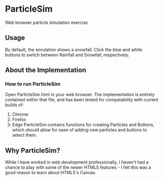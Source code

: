 # ParticleSim
Web browser particle simulation exercise

## Usage
By default, the simulation shows a snowfall. Click the blue and white buttons to switch between Rainfall and Snowfall, respectively.

## About the Implementation
### How to run ParticleSim
Open ParticleSim.html in your web browser. The implementation is entirely contained within that file, and has been tested for compatability with current builds of:
1. Chrome
2. Firefox
3. Edge
ParticleSim contains functions for creating Particles and Buttons, which should allow for ease of adding new particles and buttons to select them.

## Why ParticleSim?
While I have worked in web development professionally, I haven't had a chance to play with some of the newer HTML5 features - I felt this  was a good reason to learn about HTML5's Canvas.  
